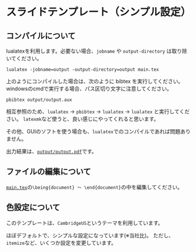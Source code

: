 # スライドテンプレート（シンプル設定）

## コンパイルについて

lualatexを利用します。必要ない場合、`jobname` や `output-directory` は取り除いてください。
```
lualatex -jobname=output -output-directory=output main.tex
```
上のようにコンパイルした場合は、次のように bibtex を実行してください。
windowsのcmdで実行する場合、パス区切り文字に注意してください。
```
pbibtex output/output.aux
```

相互参照のため、`lualatex` → `pbibtex` → `lualatex` → `lualatex` と実行してください。
`latexmk`など使うと、良い感じにやってくれると思います。

その他、GUIのソフトを使う場合も、`lualatex`でのコンパイルであれば問題ありません。

出力結果は、[`output/output.pdf`](/output/output.pdf)です。

## ファイルの編集について

[`main.tex`](/main.tex)の`\being{document} ～ \end{document}`の中を編集してください。

## 色設定について

このテンプレートは、`CambridgeUS`というテーマを利用しています。

ほぼデフォルトで、シンプルな設定になっています(※当社比)。
ただし、`itemize`など、いくつか設定を変更しています。